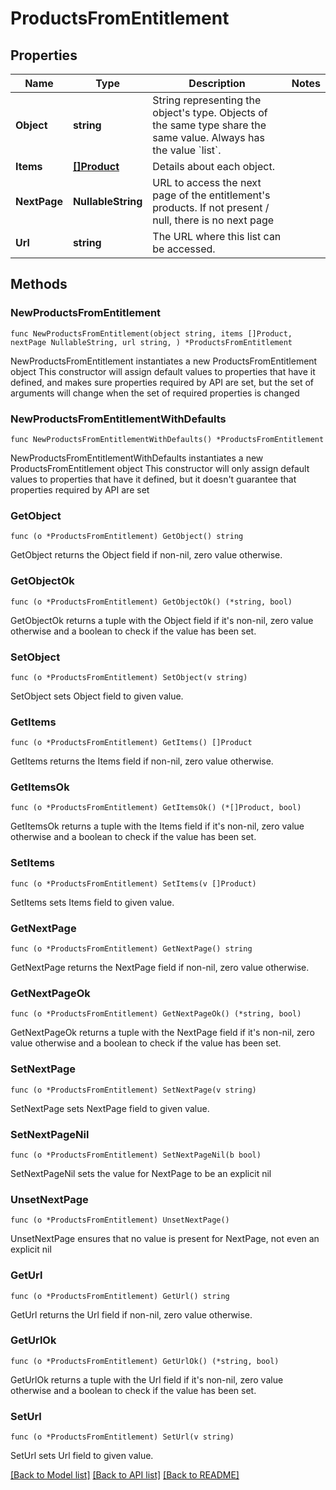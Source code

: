 # ProductsFromEntitlement

## Properties

Name | Type | Description | Notes
------------ | ------------- | ------------- | -------------
**Object** | **string** | String representing the object&#39;s type. Objects of the same type share the same value. Always has the value &#x60;list&#x60;. | 
**Items** | [**[]Product**](Product.md) | Details about each object. | 
**NextPage** | **NullableString** | URL to access the next page of the entitlement&#39;s products. If not present / null, there is no next page | 
**Url** | **string** | The URL where this list can be accessed. | 

## Methods

### NewProductsFromEntitlement

`func NewProductsFromEntitlement(object string, items []Product, nextPage NullableString, url string, ) *ProductsFromEntitlement`

NewProductsFromEntitlement instantiates a new ProductsFromEntitlement object
This constructor will assign default values to properties that have it defined,
and makes sure properties required by API are set, but the set of arguments
will change when the set of required properties is changed

### NewProductsFromEntitlementWithDefaults

`func NewProductsFromEntitlementWithDefaults() *ProductsFromEntitlement`

NewProductsFromEntitlementWithDefaults instantiates a new ProductsFromEntitlement object
This constructor will only assign default values to properties that have it defined,
but it doesn't guarantee that properties required by API are set

### GetObject

`func (o *ProductsFromEntitlement) GetObject() string`

GetObject returns the Object field if non-nil, zero value otherwise.

### GetObjectOk

`func (o *ProductsFromEntitlement) GetObjectOk() (*string, bool)`

GetObjectOk returns a tuple with the Object field if it's non-nil, zero value otherwise
and a boolean to check if the value has been set.

### SetObject

`func (o *ProductsFromEntitlement) SetObject(v string)`

SetObject sets Object field to given value.


### GetItems

`func (o *ProductsFromEntitlement) GetItems() []Product`

GetItems returns the Items field if non-nil, zero value otherwise.

### GetItemsOk

`func (o *ProductsFromEntitlement) GetItemsOk() (*[]Product, bool)`

GetItemsOk returns a tuple with the Items field if it's non-nil, zero value otherwise
and a boolean to check if the value has been set.

### SetItems

`func (o *ProductsFromEntitlement) SetItems(v []Product)`

SetItems sets Items field to given value.


### GetNextPage

`func (o *ProductsFromEntitlement) GetNextPage() string`

GetNextPage returns the NextPage field if non-nil, zero value otherwise.

### GetNextPageOk

`func (o *ProductsFromEntitlement) GetNextPageOk() (*string, bool)`

GetNextPageOk returns a tuple with the NextPage field if it's non-nil, zero value otherwise
and a boolean to check if the value has been set.

### SetNextPage

`func (o *ProductsFromEntitlement) SetNextPage(v string)`

SetNextPage sets NextPage field to given value.


### SetNextPageNil

`func (o *ProductsFromEntitlement) SetNextPageNil(b bool)`

 SetNextPageNil sets the value for NextPage to be an explicit nil

### UnsetNextPage
`func (o *ProductsFromEntitlement) UnsetNextPage()`

UnsetNextPage ensures that no value is present for NextPage, not even an explicit nil
### GetUrl

`func (o *ProductsFromEntitlement) GetUrl() string`

GetUrl returns the Url field if non-nil, zero value otherwise.

### GetUrlOk

`func (o *ProductsFromEntitlement) GetUrlOk() (*string, bool)`

GetUrlOk returns a tuple with the Url field if it's non-nil, zero value otherwise
and a boolean to check if the value has been set.

### SetUrl

`func (o *ProductsFromEntitlement) SetUrl(v string)`

SetUrl sets Url field to given value.



[[Back to Model list]](../README.md#documentation-for-models) [[Back to API list]](../README.md#documentation-for-api-endpoints) [[Back to README]](../README.md)


